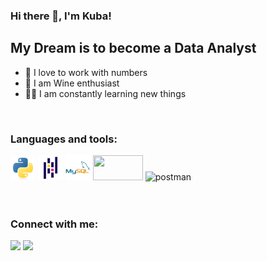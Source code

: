 ### Hi there 👋, I'm Kuba!

## My Dream is to become a Data Analyst
- 💪 I love to work with numbers
- 🌱 I am Wine enthusiast
- 👨‍💻 I am constantly learning new things


<br />

### Languages and tools:
<div>
 

  
  <img src="https://raw.githubusercontent.com/devicons/devicon/master/icons/python/python-original.svg" alt="mysql" width="40" height="40"/>
  <img src="https://raw.githubusercontent.com/devicons/devicon/2ae2a900d2f041da66e950e4d48052658d850630/icons/pandas/pandas-original.svg" alt="mysql" width="40" height="40"/>
  <img src="https://raw.githubusercontent.com/devicons/devicon/master/icons/mysql/mysql-original-wordmark.svg" alt="mysql" width="40" height="40"/>
  <img src="https://1000logos.net/wp-content/uploads/2022/08/Microsoft-Power-BI-Logo-2013.png" width="80" height="40"/>
  <img alt="postman" height="40" width="40" src="https://www.svgrepo.com/download/354202/postman-icon.svg">
  </div>
<br />
<br />

### Connect with me:
<div>
  <a href = "mailto:p.szwajkos@gmail.com"><img src="https://img.shields.io/badge/Gmail-D14836?style=for-the-badge&logo=gmail&logoColor=white" target="_blank"></a>
  <img src="https://img.shields.io/badge/-LinkedIn-%230077B5?style=for-the-badge&logo=linkedin&logoColor=white" target="_blank"></a>   
</div>
